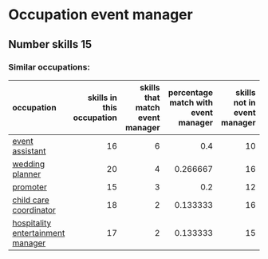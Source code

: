 # Occupation event manager
## Number skills 15
### Similar occupations:
| occupation                                                                |   skills in this occupation |   skills that match event manager |   percentage match with event manager |   skills not in event manager |
|:--------------------------------------------------------------------------|----------------------------:|----------------------------------:|--------------------------------------:|------------------------------:|
| [event assistant](event_assistant.md)                                     |                          16 |                                 6 |                              0.4      |                            10 |
| [wedding planner](wedding_planner.md)                                     |                          20 |                                 4 |                              0.266667 |                            16 |
| [promoter](promoter.md)                                                   |                          15 |                                 3 |                              0.2      |                            12 |
| [child care coordinator](child_care_coordinator.md)                       |                          18 |                                 2 |                              0.133333 |                            16 |
| [hospitality entertainment manager](hospitality_entertainment_manager.md) |                          17 |                                 2 |                              0.133333 |                            15 |
